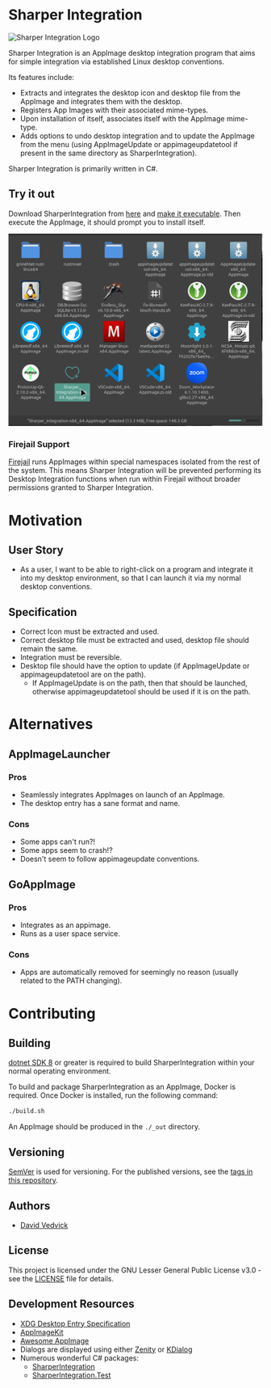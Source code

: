 # Sharper Integration

<img src="./AppImage/sharper-integration.svg" width="300" alt="Sharper Integration Logo" title="Sharper Integration Logo" />

Sharper Integration is an AppImage desktop integration program that aims for simple integration via established Linux desktop conventions.

Its features include:

- Extracts and integrates the desktop icon and desktop file from the AppImage and integrates them with the desktop.
- Registers App Images with their associated mime-types.
- Upon installation of itself, associates itself with the AppImage mime-type.
- Adds options to undo desktop integration and to update the AppImage from the menu (using AppImageUpdate or appimageupdatetool if present in the same directory as SharperIntegration).

Sharper Integration is primarily written in C#.

## Try it out

Download SharperIntegration from [here](https://github.com/namehillsoftware/sharper-app-images/releases) and [make it executable](https://discourse.appimage.org/t/how-to-make-an-appimage-executable/). Then execute the AppImage, it should prompt you to install itself.

![Example Usage](./examples/running-sharper-app-images-cinnamon.gif)

### Firejail Support

[Firejail](https://github.com/netblue30/firejail) runs AppImages within special namespaces isolated from the rest of the system.
This means Sharper Integration will be prevented performing its Desktop Integration functions when run within Firejail without broader permissions granted to Sharper Integration.

# Motivation

## User Story

- As a user, I want to be able to right-click on a program and integrate it into my desktop environment, so that I can launch it via my normal desktop conventions.

## Specification

- Correct Icon must be extracted and used.
- Correct desktop file must be extracted and used, desktop file should remain the same.
- Integration must be reversible.
- Desktop file should have the option to update (if AppImageUpdate or appimageupdatetool are on the path).
  - If AppImageUpdate is on the path, then that should be launched, otherwise appimageupdatetool should be used if it is on the path.

# Alternatives

## AppImageLauncher

###  Pros

- Seamlessly integrates AppImages on launch of an AppImage.
- The desktop entry has a sane format and name.

### Cons

- Some apps can't run?!
- Some apps seem to crash!?
- Doesn't seem to follow appimageupdate conventions.

## GoAppImage

### Pros

- Integrates as an appimage.
- Runs as a user space service.

### Cons

- Apps are automatically removed for seemingly no reason (usually related to the PATH changing).

# Contributing

## Building

[dotnet SDK 8](https://dotnet.microsoft.com/en-us/download/dotnet/8.0) or greater is required to build SharperIntegration
within your normal operating environment.

To build and package SharperIntegration as an AppImage, Docker is required. Once Docker is installed, run the following
command:

```sh
./build.sh
```

An AppImage should be produced in the `./_out` directory.

## Versioning

[SemVer](http://semver.org/) is used for versioning. For the published versions, see the [tags in this repository](https://github.com/namehillsoftware/projectBlue/tags).

## Authors

- [David Vedvick](https://davidvedvick.info)

## License

This project is licensed under the GNU Lesser General Public License v3.0 - see the [LICENSE](LICENSE) file for details.

## Development Resources

- [XDG Desktop Entry Specification](https://xdg.pages.freedesktop.org/xdg-specs/desktop-entry-spec/latest/index.html#introduction)
- [AppImageKit](https://github.com/AppImage/AppImageKit)
- [Awesome AppImage](https://github.com/AppImageCommunity/awesome-appimage?tab=readme-ov-file)
- Dialogs are displayed using either [Zenity](https://help.gnome.org/users/zenity/stable/) or [KDialog](https://develop.kde.org/docs/administration/kdialog/)
- Numerous wonderful C# packages:
	- [SharperIntegration](./SharperIntegration/SharperIntegration.csproj)
	- [SharperIntegration.Test](./SharperIntegration.Test/SharperIntegration.Test.csproj)
